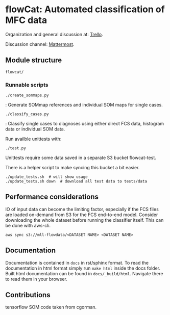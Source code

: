 flowCat: Automated classification of MFC data
=============================================

Organization and general discussion at:
[Trello](https://trello.com/b/Krk9nkPg/flowcat).

Discussion channel: [Mattermost](https://mm.meb.uni-bonn.de).

Module structure
----------------

``` {.}
flowcat/
```

### Runnable scripts

`./create_sommaps.py`

:   Generate SOMmap references and individual SOM maps for single cases.

`./classify_cases.py`

:   Classify single cases to diagnoses using either direct FCS data,
    histogram data or individual SOM data.

Run availble unittests with:

``` {.sh}
./test.py
```

Unittests require some data saved in a separate S3 bucket flowcat-test.

There is a helper script to make syncing this bucket a bit easier.

``` {.sh}
./update_tests.sh  # will show usage
./update_tests.sh down  # download all test data to tests/data
```

Performance considerations
--------------------------

IO of input data can become the limiting factor, especially if the FCS
files are loaded on-demand from S3 for the FCS end-to-end model.
Consider downloading the whole dataset before running the classifier
itself. This can be done with aws-cli.

``` {.sh}
aws sync s3://mll-flowdata/<DATASET NAME> <DATASET NAME>
```

Documentation
-------------

Documentation is contained in `docs` in rst/sphinx format. To read the
documentation in html format simply run `make html` inside the docs
folder. Built html documentation can be found in `docs/_build/html`.
Navigate there to read them in your browser.

Contributions
-------------

tensorflow SOM code taken from cgorman.
